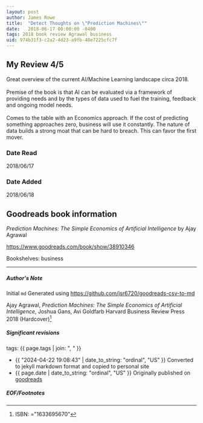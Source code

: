 ```yaml
---
layout: post
author: James Rowe
title:  "Detect Thoughts on \"Prediction Machines\""
date:   2018-06-17 00:00:00 -0400
tags: 2018 book review Agrawal business
uid: 974b31f3-c2a2-4d23-a9fb-48e7225cfc7f
---
```


<!-- highly dependent on how you personally use jekyll templates, and how you want this to show up -->
<!-- escape any jekyll keys with double brackets -->

## My Review 4/5

Great overview of the current AI/Machine Learning landscape circa 2018.<br/><br/>Premise of the book is that AI can be evaluated via a framework of providing needs and by the types of data used to fuel the training, feedback and ongoing model needs.<br/><br/>Comes to the table with an Economics approach. If the cost of predicting something approaches zero, business will use it constantly. The nature of data builds a strong moat that can be hard to breach. This can favor the first mover.<br/>

### Date Read
2018/06/17

### Date Added
2018/06/18

## Goodreads book information

*Prediction Machines: The Simple Economics of Artificial Intelligence* by Ajay Agrawal

https://www.goodreads.com/book/show/38910346

Bookshelves: business

---

##### Author's Note

Initial `md` Generated using https://github.com/jsr6720/goodreads-csv-to-md

Ajay Agrawal, *Prediction Machines: The Simple Economics of Artificial Intelligence*, Joshua Gans, Avi Goldfarb Harvard Business Review Press 2018 (Hardcover)[^1]

##### Significant revisions

tags: {{ page.tags | join: ", " }} <!-- todo move this somewhere -->

- {{ "2024-04-22 19:08:43" | date_to_string: "ordinal", "US" }} Converted to jekyll markdown format and copied to personal site
- {{ page.date | date_to_string: "ordinal", "US" }} Originally published on [goodreads](https://www.goodreads.com)

##### EOF/Footnotes

[^1]: ISBN: ="1633695670"